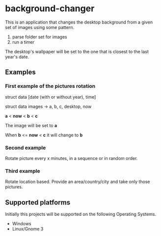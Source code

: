 # background-changer

This is an application that changes the desktop background from a given set of images using some pattern.

1. parse folder set for images
2. run a timer 

The desktop's wallpaper will be set to the one that is closest to the last year's date.

## Examples

### First example of the pictures rotation

struct data [date (with or without year), time]

struct data images -> a, b, c, desktop, now

**a** < **now** < **b** < **c**

The image will be set to **a**

When **b** <= **now** < **c** it will change to **b**

### Second example

Rotate picture every x minutes, in a sequence or in random order.

### Third example 

Rotate location based. Provide an area/country/city and take only those pictures.

## Supported platforms

Initially this projects will be supported on the following Operating Systems.

* Windows
* Linux/Gnome 3
